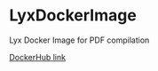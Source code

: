 # LyxDockerImage
Lyx Docker Image for PDF compilation

[DockerHub link](https://hub.docker.com/r/erap320/lyx/)
